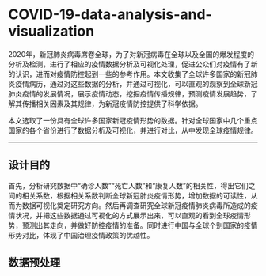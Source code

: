 # COVID-19-data-analysis-and-visualization

2020年，新冠肺炎病毒席卷全球，为了对新冠病毒在全球以及全国的爆发程度的分析及检测，进行了相应的疫情数据分析及可视化处理，促进公众们对疫情有了新的认识，进而对疫情防控起到一些的参考作用。本文收集了全球许多国家的新冠肺炎疫情病历，通过对这些数据的分析，并通过可视化，可以直观的观察到全球新冠肺炎疫情的发展情况，展示疫情动态，挖掘疫情传播规律，预测疫情发展趋势，了解其传播相关因素及其规律，为新冠疫情防控提供了科学依据。

本文选取了一份具有全球许多国家新冠疫情形势的数据。针对全球国家中几个重点国家的各个省份进行了数据分析及可视化，并进行对比，从中发现全球疫情规律。

----

## 设计目的

首先，分析研究数据中“确诊人数”“死亡人数”和“康复人数”的相关性，得出它们之间的相关系数，根据相关系数判断全球新冠肺炎疫情形势，增加数据的可读性，从而为数据可视化奠定研究方向。然后再调查研究全球新冠疫情肺炎病毒所造成的疫情状况，并把这些数据通过可视化的方式展示出来，可以直观的看到全球疫情形势，预测出其走向，并做好防控疫情的准备。同时进行中国与全球个别国家的疫情形势对比，体现了中国治理疫情政策的优越性。

## 数据预处理



